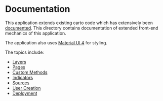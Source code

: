 # Documentation

This application extends existing carto code which has extensively been [documented](https://docs.carto.com). This directory contains documentation of extended front-end mechanics of this application.

The application also uses [Material UI 4](https://v4.mui.com/) for styling.

The topics include:

- [Layers](./layers.md)
- [Pages](./pages.md)
- [Custom Methods](./custom-method.md)
- [Indicators](./indicators.md)
- [Sources](./sources.md)
- [User Creation](./user-creation.md)
- [Deployment](./deployment.md)
